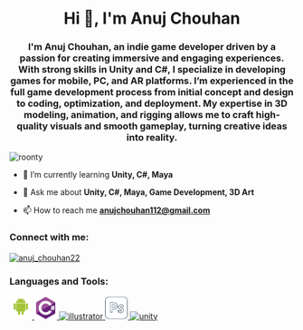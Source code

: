<h1 align="center">Hi 👋, I'm Anuj Chouhan</h1>
<h3 align="center">I'm Anuj Chouhan, an indie game developer driven by a passion for creating immersive and engaging experiences. With strong skills in Unity and C#, I specialize in developing games for mobile, PC, and AR platforms. I’m experienced in the full game development process from initial concept and design to coding, optimization, and deployment. My expertise in 3D modeling, animation, and rigging allows me to craft high-quality visuals and smooth gameplay, turning creative ideas into reality.</h3>

<p align="left"> <img src="https://komarev.com/ghpvc/?username=roonty&label=Profile%20views&color=0e75b6&style=flat" alt="roonty" /> </p>

- 🌱 I’m currently learning **Unity, C#, Maya**

- 💬 Ask me about **Unity, C#, Maya, Game Development, 3D Art**

- 📫 How to reach me **anujchouhan112@gmail.com**

<h3 align="left">Connect with me:</h3>
<p align="left">
<a href="https://instagram.com/anuj_chouhan22" target="blank"><img align="center" src="https://raw.githubusercontent.com/rahuldkjain/github-profile-readme-generator/master/src/images/icons/Social/instagram.svg" alt="anuj_chouhan22" height="30" width="40" /></a>
</p>

<h3 align="left">Languages and Tools:</h3>
<p align="left"> <a href="https://developer.android.com" target="_blank" rel="noreferrer"> <img src="https://raw.githubusercontent.com/devicons/devicon/master/icons/android/android-original-wordmark.svg" alt="android" width="40" height="40"/> </a> <a href="https://www.w3schools.com/cs/" target="_blank" rel="noreferrer"> <img src="https://raw.githubusercontent.com/devicons/devicon/master/icons/csharp/csharp-original.svg" alt="csharp" width="40" height="40"/> </a> <a href="https://www.adobe.com/in/products/illustrator.html" target="_blank" rel="noreferrer"> <img src="https://www.vectorlogo.zone/logos/adobe_illustrator/adobe_illustrator-icon.svg" alt="illustrator" width="40" height="40"/> </a> <a href="https://www.photoshop.com/en" target="_blank" rel="noreferrer"> <img src="https://raw.githubusercontent.com/devicons/devicon/master/icons/photoshop/photoshop-line.svg" alt="photoshop" width="40" height="40"/> </a> <a href="https://unity.com/" target="_blank" rel="noreferrer"> <img src="https://www.vectorlogo.zone/logos/unity3d/unity3d-icon.svg" alt="unity" width="40" height="40"/> </a> </p>
